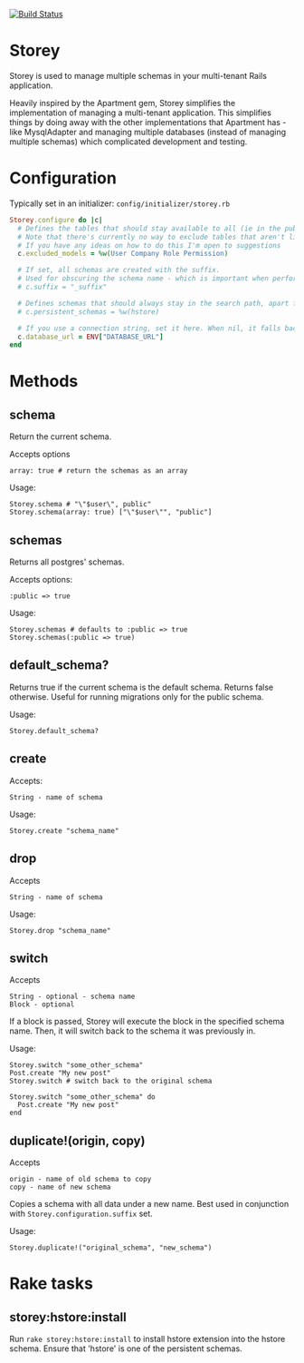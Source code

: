 [![Build Status](https://travis-ci.org/ramontayag/storey.png?branch=master)](https://travis-ci.org/ramontayag/storey)

# Storey

Storey is used to manage multiple schemas in your multi-tenant Rails application.

Heavily inspired by the Apartment gem, Storey simplifies the implementation of managing a multi-tenant application. This simplifies things by doing away with the other implementations that Apartment has - like MysqlAdapter and managing multiple databases (instead of managing multiple schemas) which complicated development and testing.

# Configuration

Typically set in an initializer: `config/initializer/storey.rb`

```ruby
Storey.configure do |c|
  # Defines the tables that should stay available to all (ie in the public schema)
  # Note that there's currently no way to exclude tables that aren't linked to models
  # If you have any ideas on how to do this I'm open to suggestions
  c.excluded_models = %w(User Company Role Permission)

  # If set, all schemas are created with the suffix.
  # Used for obscuring the schema name - which is important when performing schema duplication.
  # c.suffix = "_suffix"

  # Defines schemas that should always stay in the search path, apart from the one you switched to.
  # c.persistent_schemas = %w(hstore)

  # If you use a connection string, set it here. When nil, it falls back to the configuration in database.yml
  c.database_url = ENV["DATABASE_URL"]
end
```

# Methods

## schema

Return the current schema.

Accepts options

    array: true # return the schemas as an array

Usage:

    Storey.schema # "\"$user\", public"
    Storey.schema(array: true) ["\"$user\"", "public"]

## schemas

Returns all postgres' schemas.

Accepts options:

    :public => true

Usage:

    Storey.schemas # defaults to :public => true
    Storey.schemas(:public => true)

## default_schema?

Returns true if the current schema is the default schema. Returns false otherwise. Useful for running migrations only for the public schema.

Usage:

    Storey.default_schema?

## create

Accepts:

    String - name of schema

Usage:

    Storey.create "schema_name"

## drop

Accepts

    String - name of schema

Usage:

    Storey.drop "schema_name"

## switch

Accepts

    String - optional - schema name
    Block - optional

If a block is passed, Storey will execute the block in the specified schema name. Then, it will switch back to the schema it was previously in.

Usage:

    Storey.switch "some_other_schema"
    Post.create "My new post"
    Storey.switch # switch back to the original schema

    Storey.switch "some_other_schema" do
      Post.create "My new post"
    end

## duplicate!(origin, copy)

Accepts

    origin - name of old schema to copy
    copy - name of new schema

Copies a schema with all data under a new name. Best used in conjunction with `Storey.configuration.suffix` set.

Usage:

    Storey.duplicate!("original_schema", "new_schema")

# Rake tasks

## storey:hstore:install

Run `rake storey:hstore:install` to install hstore extension into the hstore schema. Ensure that 'hstore' is one of the persistent schemas.
